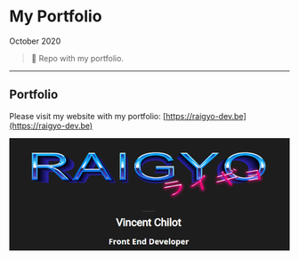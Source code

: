 # My Portfolio

October 2020

> 🔨  Repo with my portfolio.

* * *

## Portfolio

Please visit my website with my portfolio: [https://raigyo-dev.be](https://raigyo-dev.be)

<a href="https://raigyo-dev.be" target="_blank">![My portfolio online](_readme-img/portfolio.png)</a>

